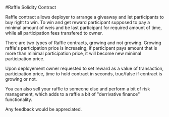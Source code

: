 #Raffle Solidity Contract

Raffle contract allows deployer to arrange a giveaway and let participants to buy right to win.
To win and get reward participant supposed to pay a minimal amount of weis and be last participant for required amount of time, 
while all participation fees transfered to owner.

There are two types of Raffle contracts, growing and not growing. Growing raffle's participation price is increasing,
if participant pays amount that is more than minimal participation price, it will become new minimal participation price.

Upon deployement owner requested to set reward as a value of transaction, participation price, time to hold contract in seconds,
true/false if contract is growing or not.

You can also sell your raffle to someone else and perform a bit of risk management, which adds to a raffle a bit of
"derrivative finance" functionality.

Any feedback would be appreciated.